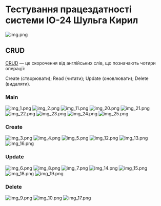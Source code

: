 # Тестування працездатності системи ІО-24 Шульга Кирил
![img.png](./photo/img.png)
## CRUD
[CRUD](https://highload.today/uk/shho-take-crud-prostimi-slovami-funktsiyi-perevagi-ta-prikladi/) — це скорочення від англійських слів, що позначають чотири операції:

Create (створювати);
Read (читати);
Update (оновлювати);
Delete (видаляти).
### Main
![img_1.png](./photo/img_1.png)
![img_2.png](./photo/img_2.png)
![img_11.png](./photo/img_11.png)
![img_20.png](./photo/img_20.png)
![img_21.png](./photo/img_21.png)
![img_22.png](./photo/img_22.png)
![img_23.png](./photo/img_23.png)
![img_24.png](./photo/img_24.png)
![img_25.png](./photo/img_25.png)
### Create
![img_3.png](./photo/img_3.png)
![img_4.png](./photo/img_4.png)
![img_5.png](./photo/img_5.png)
![img_12.png](./photo/img_12.png)
![img_13.png](./photo/img_13.png)
![img_16.png](./photo/img_16.png)
### Update
![img_6.png](./photo/img_6.png)
![img_8.png](./photo/img_8.png)
![img_7.png](./photo/img_7.png)
![img_14.png](./photo/img_14.png)
![img_15.png](./photo/img_15.png)
![img_18.png](./photo/img_18.png)
![img_19.png](./photo/img_19.png)
### Delete
![img_9.png](./photo/img_9.png)
![img_10.png](./photo/img_10.png)
![img_17.png](./photo/img_17.png)
